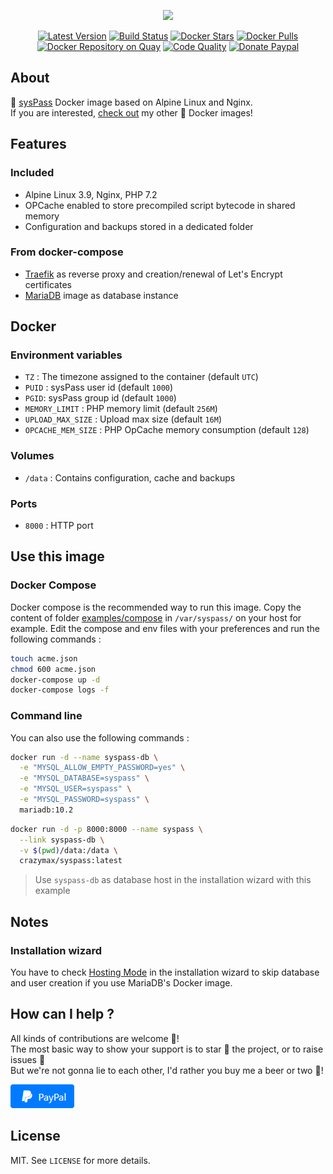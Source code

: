 <p align="center"><a href="https://github.com/crazy-max/docker-syspass" target="_blank"><img height="128"src="https://raw.githubusercontent.com/crazy-max/docker-syspass/master/.res/docker-syspass.jpg"></a></p>

<p align="center">
  <a href="https://hub.docker.com/r/crazymax/syspass/"><img src="https://img.shields.io/badge/dynamic/json.svg?label=version&query=$.results[1].name&url=https://hub.docker.com/v2/repositories/crazymax/syspass/tags&style=flat-square" alt="Latest Version"></a>
  <a href="https://travis-ci.com/crazy-max/docker-syspass"><img src="https://img.shields.io/travis/com/crazy-max/docker-syspass/master.svg?style=flat-square" alt="Build Status"></a>
  <a href="https://hub.docker.com/r/crazymax/syspass/"><img src="https://img.shields.io/docker/stars/crazymax/syspass.svg?style=flat-square" alt="Docker Stars"></a>
  <a href="https://hub.docker.com/r/crazymax/syspass/"><img src="https://img.shields.io/docker/pulls/crazymax/syspass.svg?style=flat-square" alt="Docker Pulls"></a>
  <a href="https://quay.io/repository/crazymax/syspass"><img src="https://quay.io/repository/crazymax/syspass/status?style=flat-square" alt="Docker Repository on Quay"></a>
  <a href="https://www.codacy.com/app/crazy-max/docker-syspass"><img src="https://img.shields.io/codacy/grade/583373a748d24c868a4809caace825bd.svg?style=flat-square" alt="Code Quality"></a>
  <a href="https://www.paypal.com/cgi-bin/webscr?cmd=_s-xclick&hosted_button_id=CPB3K38DL665W"><img src="https://img.shields.io/badge/donate-paypal-7057ff.svg?style=flat-square" alt="Donate Paypal"></a>
</p>

## About

🐳 [sysPass](https://syspass.org) Docker image based on Alpine Linux and Nginx.<br />
If you are interested, [check out](https://hub.docker.com/r/crazymax/) my other 🐳 Docker images!

## Features

### Included

* Alpine Linux 3.9, Nginx, PHP 7.2
* OPCache enabled to store precompiled script bytecode in shared memory
* Configuration and backups stored in a dedicated folder

### From docker-compose

* [Traefik](https://github.com/containous/traefik-library-image) as reverse proxy and creation/renewal of Let's Encrypt certificates
* [MariaDB](https://github.com/docker-library/mariadb) image as database instance

## Docker

### Environment variables

* `TZ` : The timezone assigned to the container (default `UTC`)
* `PUID` : sysPass user id (default `1000`)
* `PGID`: sysPass group id (default `1000`)
* `MEMORY_LIMIT` : PHP memory limit (default `256M`)
* `UPLOAD_MAX_SIZE` : Upload max size (default `16M`)
* `OPCACHE_MEM_SIZE` : PHP OpCache memory consumption (default `128`)

### Volumes

* `/data` : Contains configuration, cache and backups

### Ports

* `8000` : HTTP port

## Use this image

### Docker Compose

Docker compose is the recommended way to run this image. Copy the content of folder [examples/compose](examples/compose) in `/var/syspass/` on your host for example. Edit the compose and env files with your preferences and run the following commands :

```bash
touch acme.json
chmod 600 acme.json
docker-compose up -d
docker-compose logs -f
```

### Command line

You can also use the following commands :

```bash
docker run -d --name syspass-db \
  -e "MYSQL_ALLOW_EMPTY_PASSWORD=yes" \
  -e "MYSQL_DATABASE=syspass" \
  -e "MYSQL_USER=syspass" \
  -e "MYSQL_PASSWORD=syspass" \
  mariadb:10.2
```

```bash
docker run -d -p 8000:8000 --name syspass \
  --link syspass-db \
  -v $(pwd)/data:/data \
  crazymax/syspass:latest
```

> Use `syspass-db` as database host in the installation wizard with this example

## Notes

### Installation wizard

You have to check [Hosting Mode](https://doc.syspass.org/en/installing/hostingmode.html) in the installation wizard to skip database and user creation if you use MariaDB's Docker image.

## How can I help ?

All kinds of contributions are welcome :raised_hands:!<br />
The most basic way to show your support is to star :star2: the project, or to raise issues :speech_balloon:<br />
But we're not gonna lie to each other, I'd rather you buy me a beer or two :beers:!

[![Paypal](.res/paypal.png)](https://www.paypal.com/cgi-bin/webscr?cmd=_s-xclick&hosted_button_id=CPB3K38DL665W)

## License

MIT. See `LICENSE` for more details.
